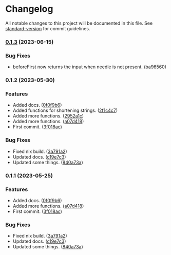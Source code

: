# Changelog

All notable changes to this project will be documented in this file. See [standard-version](https://github.com/conventional-changelog/standard-version) for commit guidelines.

### [0.1.3](https://github.com/sbrow/strings/compare/v0.1.2...v0.1.3) (2023-06-15)


### Bug Fixes

* beforeFirst now returns the input when needle is not present. ([ba96560](https://github.com/sbrow/strings/commit/ba9656059ba14887202463d02a6bca9edb3203a4))

### 0.1.2 (2023-05-30)


### Features

* Added docs. ([0f0f9b6](https://github.com/sbrow/strings/commit/0f0f9b6d5af4d0038d331e7b1ebc0cd5dd4b7abd))
* Added functions for shortening strings. ([2f1c4c7](https://github.com/sbrow/strings/commit/2f1c4c70ca84463b9f15ae37e27e061cf28d8df3))
* Added more functions. ([2952a1c](https://github.com/sbrow/strings/commit/2952a1cfefd07789d9f45e98553a555654e9ab82))
* Added more functions. ([a07d418](https://github.com/sbrow/strings/commit/a07d4188af2ce081a9d39718aaac3a59fe412e41))
* First commit. ([3f018ac](https://github.com/sbrow/strings/commit/3f018acd2c91962d5bbf62ff441ba206b8cf4cac))


### Bug Fixes

* Fixed nix build. ([3a791a2](https://github.com/sbrow/strings/commit/3a791a2fd5bdd9c129ef4e3fc75cdbb1718242d4))
* Updated docs. ([c19e7c3](https://github.com/sbrow/strings/commit/c19e7c3a179854b2aa864b20b0b28cb20fcd1928))
* Updated some things. ([840a73a](https://github.com/sbrow/strings/commit/840a73a4e3a6ee23adf6caa3a39adff3dd67f50b))

### 0.1.1 (2023-05-25)


### Features

* Added docs. ([0f0f9b6](https://github.com/sbrow/strings/commit/0f0f9b6d5af4d0038d331e7b1ebc0cd5dd4b7abd))
* Added more functions. ([a07d418](https://github.com/sbrow/strings/commit/a07d4188af2ce081a9d39718aaac3a59fe412e41))
* First commit. ([3f018ac](https://github.com/sbrow/strings/commit/3f018acd2c91962d5bbf62ff441ba206b8cf4cac))


### Bug Fixes

* Fixed nix build. ([3a791a2](https://github.com/sbrow/strings/commit/3a791a2fd5bdd9c129ef4e3fc75cdbb1718242d4))
* Updated docs. ([c19e7c3](https://github.com/sbrow/strings/commit/c19e7c3a179854b2aa864b20b0b28cb20fcd1928))
* Updated some things. ([840a73a](https://github.com/sbrow/strings/commit/840a73a4e3a6ee23adf6caa3a39adff3dd67f50b))
